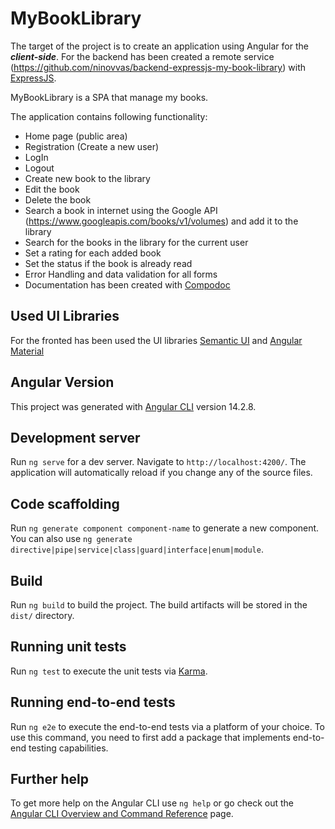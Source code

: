 
# MyBookLibrary

The target of the project is to create an application using Angular for the ***client-side***. 
For the backend has been created a remote service (https://github.com/ninovvas/backend-expressjs-my-book-library) with [ExpressJS](https://expressjs.com/).

MyBookLibrary is a SPA that manage my books. 

The application contains following functionality:
- Home page (public area)
- Registration (Create a new user)
- LogIn
- Logout
- Create new book to the library
- Edit the book
- Delete the book
- Search a book in internet using the Google API (https://www.googleapis.com/books/v1/volumes) and add it to the library
- Search for the books in the library for the current user
- Set a rating for each added book
- Set the status if the book is already read
- Error Handling and data validation for all forms
- Documentation has been created with [Compodoc](https://compodoc.app/)

## Used UI Libraries

For the fronted has been used the UI libraries [Semantic UI](https://semantic-ui.com/) and [Angular Material](https://material.angular.io/)

## Angular Version

This project was generated with [Angular CLI](https://github.com/angular/angular-cli) version 14.2.8.

## Development server

Run `ng serve` for a dev server. Navigate to `http://localhost:4200/`. The application will automatically reload if you change any of the source files.

## Code scaffolding

Run `ng generate component component-name` to generate a new component. You can also use `ng generate directive|pipe|service|class|guard|interface|enum|module`.

## Build

Run `ng build` to build the project. The build artifacts will be stored in the `dist/` directory.

## Running unit tests

Run `ng test` to execute the unit tests via [Karma](https://karma-runner.github.io).

## Running end-to-end tests

Run `ng e2e` to execute the end-to-end tests via a platform of your choice. To use this command, you need to first add a package that implements end-to-end testing capabilities.

## Further help

To get more help on the Angular CLI use `ng help` or go check out the [Angular CLI Overview and Command Reference](https://angular.io/cli) page.
